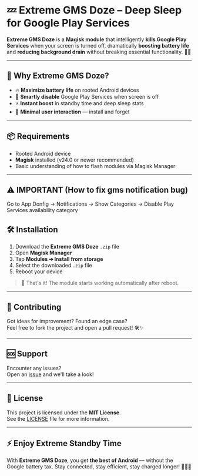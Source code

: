 # 💤 Extreme GMS Doze – Deep Sleep for Google Play Services

**Extreme GMS Doze** is a **Magisk module** that intelligently **kills Google Play Services** when your screen is turned off, dramatically **boosting battery life** and **reducing background drain** without breaking essential functionality. 🔋📱

---

## 🚀 Why Extreme GMS Doze?

- 🔥 **Maximize battery life** on rooted Android devices  
- 🧠 **Smartly disable** Google Play Services when screen is off  
- ⚡ **Instant boost** in standby time and deep sleep stats  
- 💬 **Minimal user interaction** — install and forget

---

## 📦 Requirements

- Rooted Android device  
- **Magisk** installed (v24.0 or newer recommended)  
- Basic understanding of how to flash modules via Magisk Manager

---

## ⚠️ IMPORTANT (How to fix gms notification bug)
Go to App Donfig -> Notifications -> Show Categories -> Disable Play Services availability category

## 🛠️ Installation

1. Download the **Extreme GMS Doze** `.zip` file
2. Open **Magisk Manager**
3. Tap **Modules ➔ Install from storage**
4. Select the downloaded `.zip` file
5. Reboot your device

> 🚀 That's it! The module starts working automatically after reboot.

---

## 🤝 Contributing

Got ideas for improvement? Found an edge case?  
Feel free to fork the project and open a pull request! 🛠️✨

---

## 🆘 Support

Encounter any issues?  
Open an [issue](https://github.com/yourusername/extreme-gms-doze/issues) and we'll take a look!

---

## 📜 License

This project is licensed under the **MIT License**.  
See the [LICENSE](LICENSE) file for more information.

---

## ⚡ Enjoy Extreme Standby Time

With **Extreme GMS Doze**, you get **the best of Android** — without the Google battery tax. Stay connected, stay efficient, stay charged longer! 🔋📱🌙

